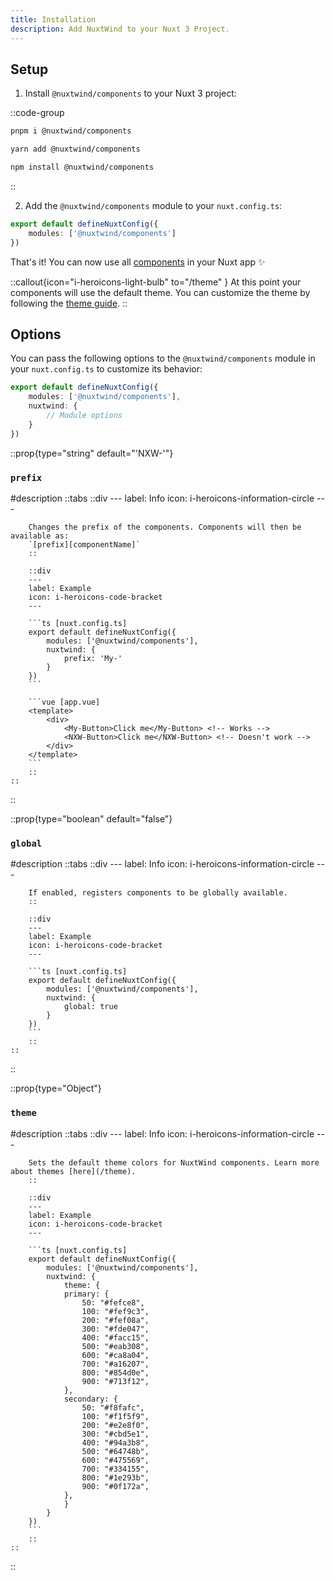 ```yaml
---
title: Installation
description: Add NuxtWind to your Nuxt 3 Project.
---
```


## Setup

1. Install `@nuxtwind/components` to your Nuxt 3 project:

::code-group

```sh [pnpm]
pnpm i @nuxtwind/components
```

```bash [yarn]
yarn add @nuxtwind/components
```

```bash [npm]
npm install @nuxtwind/components
```

::

2. Add the `@nuxtwind/components` module to your `nuxt.config.ts`:

```ts [nuxt.config.ts]
export default defineNuxtConfig({
    modules: ['@nuxtwind/components']
})
```

That's it! You can now use all [components](/components) in your Nuxt app ✨

::callout{icon="i-heroicons-light-bulb" to="/theme" }
At this point your components will use the default theme. You can customize the theme by following the [theme guide](/theme).
::

## Options

You can pass the following options to the `@nuxtwind/components` module in your `nuxt.config.ts` to customize its behavior:

```ts [nuxt.config.ts]
export default defineNuxtConfig({
    modules: ['@nuxtwind/components'],
    nuxtwind: {
        // Module options
    }
})
```


::prop{type="string" default="'NXW-'"}
### `prefix`

#description
    ::tabs
        ::div
        ---
        label: Info
        icon: i-heroicons-information-circle
        ---

        Changes the prefix of the components. Components will then be available as:  
        `[prefix][componentName]`
        ::

        ::div
        ---
        label: Example
        icon: i-heroicons-code-bracket
        ---

        ```ts [nuxt.config.ts]
        export default defineNuxtConfig({
            modules: ['@nuxtwind/components'],
            nuxtwind: {
                prefix: 'My-'
            }
        })
        ```

        ```vue [app.vue]
        <template>
            <div>
                <My-Button>Click me</My-Button> <!-- Works -->
                <NXW-Button>Click me</NXW-Button> <!-- Doesn't work -->
            </div>
        </template>
        ```
        ::
    ::
::

::prop{type="boolean" default="false"}
### `global`

#description
    ::tabs
        ::div
        ---
        label: Info
        icon: i-heroicons-information-circle
        ---

        If enabled, registers components to be globally available.
        ::

        ::div
        ---
        label: Example
        icon: i-heroicons-code-bracket
        ---

        ```ts [nuxt.config.ts]
        export default defineNuxtConfig({
            modules: ['@nuxtwind/components'],
            nuxtwind: {
                global: true
            }
        })
        ```
        ::
    ::
::

::prop{type="Object"}
### `theme`

#description
    ::tabs
        ::div
        ---
        label: Info
        icon: i-heroicons-information-circle
        ---

        Sets the default theme colors for NuxtWind components. Learn more about themes [here](/theme).
        ::

        ::div
        ---
        label: Example
        icon: i-heroicons-code-bracket
        ---

        ```ts [nuxt.config.ts]
        export default defineNuxtConfig({
            modules: ['@nuxtwind/components'],
            nuxtwind: {
                theme: {
                primary: {
                    50: "#fefce8",
                    100: "#fef9c3",
                    200: "#fef08a",
                    300: "#fde047",
                    400: "#facc15",
                    500: "#eab308",
                    600: "#ca8a04",
                    700: "#a16207",
                    800: "#854d0e",
                    900: "#713f12",
                },
                secondary: {
                    50: "#f8fafc",
                    100: "#f1f5f9",
                    200: "#e2e8f0",
                    300: "#cbd5e1",
                    400: "#94a3b8",
                    500: "#64748b",
                    600: "#475569",
                    700: "#334155",
                    800: "#1e293b",
                    900: "#0f172a",
                },
                }
            }
        })
        ```
        ::
    ::
::
